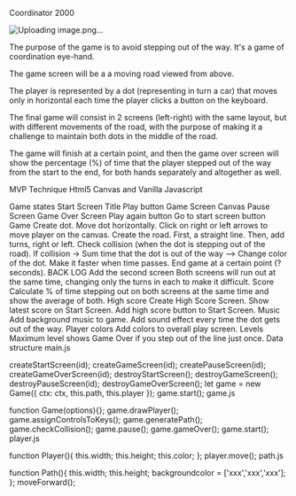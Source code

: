 Coordinator 2000

![Uploading image.png…]()

The purpose of the game is to avoid stepping out of the way. It's a game of coordination eye-hand.

The game screen will be a a moving road viewed from above.

The player is represented by a dot (representing in turn a car) that moves only in horizontal each time the player clicks a button on the keyboard.

The final game will consist in 2 screens (left-right) with the same layout, but with different movements of the road, with the purpose of making it a challenge to maintain both dots in the middle of the road.

The game will finish at a certain point, and then the game over screen will show the percentage (%) of time that the player stepped out of the way from the start to the end, for both hands separately and altogether as well.

MVP
Technique
Html5 Canvas and Vanilla Javascript

Game states
Start Screen
Title
Play button
Game Screen
Canvas
Pause Screen
Game Over Screen
Play again button
Go to start screen button
Game
Create dot.
Move dot horizontally.
Click on right or left arrows to move player on the canvas.
Create the road.
First, a straight line.
Then, add turns, right or left.
Check collision (when the dot is stepping out of the road).
If collision -> Sum time that the dot is out of the way --> Change color of the dot.
Make it faster when time passes.
End game at a certain point (? seconds).
BACK LOG
Add the second screen
Both screens will run out at the same time, changing only the turns in each to make it difficult.
Score
Calculate % of time stepping out on both screens at the same time and show the average of both.
High score
Create High Score Screen.
Show latest score on Start Screen.
Add high score button to Start Screen.
Music
Add background music to game.
Add sound effect every time the dot gets out of the way.
Player colors
Add colors to overall play screen.
Levels
Maximum level shows Game Over if you step out of the line just once.
Data structure
main.js

createStartScreen(id);
createGameScreen(id);
createPauseScreen(id);
createGameOverScreen(id);
destroyStartScreen();
destroyGameScreen();
destroyPauseScreen(id);
destroyGameOverScreen();
let game = new Game({
    ctx: ctx,
    this.path,
    this.player
  });
game.start();
game.js

function Game(options){};
game.drawPlayer();
game.assignControlsToKeys();
game.generatePath();
game.checkCollision();
game.pause();
game.gameOver();
game.start();
player.js

function Player(){
  this.width;
  this.height;
  this.color;
};
player.move();
path.js

function Path(){
  this.width;
  this.height;
  backgroundcolor = ['xxx','xxx','xxx'];
};
moveForward();
